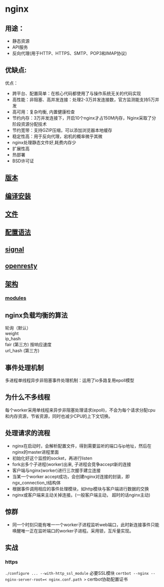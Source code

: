 # nginx

## 用途：
- 静态资源
- API服务
- 反向代理(用于HTTP、HTTPS、SMTP、POP3和IMAP协议)

## 优缺点:
优点：
- 跨平台、配置简单：在核心代码都使用了与操作系统无关的代码实现
- 高性能：非阻塞、高并发连接：处理2-3万并发连接数，官方监测能支持5万并发
- 高可用：复杂均衡, 内置健康检查
- 节约内存：3万并发连接下，开启10个nginx才占150M内存，Nginx采取了分阶段资源分配技术
- 节约宽带：支持GZIP压缩，可以添加浏览器本地缓存
- 稳定性高：用于反向代理，宕机的概率微乎其微
- nginx处理静态文件好,耗费内存少
- 扩展性高
- 热部署
- BSD许可证

## [ 版本 ](nginx-version.md)

## [ 编译安装 ](nginx-compile.md)

## [ 文件 ](nginx-file.md)

## [ 配置语法 ](nginx-configGrammer.md)

## [ signal ](nginx-signal.md) 

## [ openresty ](nginx-openresty.md)

## [ 架构 ](nginx-arch.md)

### [ modules ](nginx-modules.md)

## nginx负载均衡的算法
轮询（默认）  
weight  
ip_hash  
fair (第三方) 按响应速度  
url_hash (第三方)  

## 事件处理机制
多进程单线程异步非阻塞事件处理机制：运用了io多路复用epoll模型

## 为什么不多线程
每个worker采用单线程来异步非阻塞处理请求(epoll)，不会为每个请求分配cpu和内存资源，节省资源，同时也减少CPU的上下文切换。

## 处理请求的流程
- nginx在启动时，会解析配置文件，得到需要监听的端口与ip地址，然后在nginx的master进程里面
- 初始化好这个监控的socket，再进行listen
- fork出多个子进程(worker)出来,  子进程会竞争accept新的连接
- 客户端与nginx(worker)进行三次握手建立连接
- 当某一个worker accept成功，会创建nginx对连接的封装，即ngx_connection_t结构体
- 根据事件调用相应的事件处理模块，如http模块与客户端进行数据的交换
- nginx或客户端来主动关掉连接。(一般客户端主动， 超时的话nginx主动)

## 惊群
- 同一个时刻只能有唯一一个worker子进程监听web端口，此时新连接事件只能唤醒唯一正在监听端口的worker子进程。采用锁，互斥量实现。

## 实战
### https
`./configure ... --with-http_ssl_module` 必要SSL模块
`certbot --nginx --nginx-server-root=< nginx.conf.path >` certbot协助配置证书